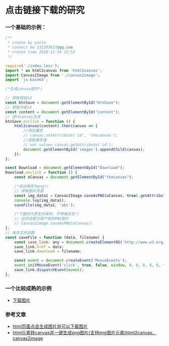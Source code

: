 # 点击链接下载的研究

### 一个基础的示例：
```js
/**
 * create by yanle
 * connect me 331393627@qq.com
 * create time 2018-11-24 22:52
 */

require('./index.less');
import * as html2canvas from 'html2canvas';
import Canvas2Image from './canvas2image';
import 'js-base64';

/*生成canvas图形*/

// 获取按钮id
const btnSave = document.getElementById("btnSave");
// 获取内容id
const content = document.getElementById("content");
// 进行canvas生成
btnSave.onclick = function () {
    html2canvas(content).then(canvas => {
        //添加属性
        // canvas.setAttribute('id', 'thecanvas');
        //读取属性值
        // var value= canvas.getAttribute('id');
        document.getElementById('images').appendChild(canvas);
    });
};

const Download = document.getElementById("Download");
Download.onclick = function () {
    const oCanvas = document.getElementById("thecanvas");

    /*自动保存为png*/
    // 获取图片资源
    const img_data1 = Canvas2Image.saveAsPNG(oCanvas, true).getAttribute('src');
    console.log(img_data1);
    saveFile(img_data1, 'abc');

    /*下面的为原生的保存，不带格式名*/
    // 这将会提示用户保存PNG图片
    // Canvas2Image.saveAsPNG(oCanvas);
};
// 保存文件函数
const saveFile = function (data, filename) {
    const save_link: any = document.createElementNS('http://www.w3.org/1999/xhtml', 'a');
    save_link.href = data;
    save_link.download = filename;

    const event = document.createEvent('MouseEvents');
    event.initMouseEvent('click', true, false, window, 0, 0, 0, 0, 0, false, false, false, false, 0, null);
    save_link.dispatchEvent(event);
};
```


### 一个比较成熟的示例
- [下载图片](./下载图片.html)



### 参考文章
- [html页面点击生成图片并可以下载图片](https://blog.csdn.net/qq_35695041/article/details/82344490)
- [html元素转canvas并一键生成png图片(支持img图片元素)html2canvas、canvas2image](https://blog.csdn.net/csl125/article/details/79214929)

